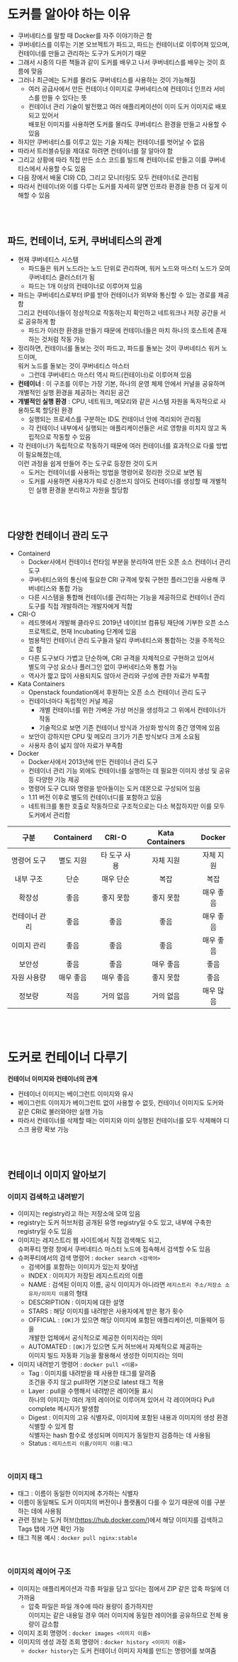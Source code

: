 # 도커를 알아야 하는 이유

- 쿠버네티스를 말할 때 Docker를 자주 이야기하곤 함
- 쿠버네티스를 이루는 기본 오브젝트가 파드고, 파드는 컨테이너로 이루어져 있으며,<br>컨테이너를 만들고 관리하는 도구가 도커이기 때문
- 그래서 시중의 다른 책들과 같이 도커를 배우고 나서 쿠버네티스를 배우는 것이 흐름에 맞음
- 그러나 최근에는 도커를 몰라도 쿠버네티스를 사용하는 것이 가능해짐
  - 여러 공급사에서 만든 컨테이너 이미지로 쿠버네티스에 컨테이너 인프라 서비스를 만들 수 있다는 뜻
  - 컨테이너 관리 기술이 발전했고 여러 애플리케이션이 이미 도커 이미지로 배포되고 있어서<br>배포된 이미지를 사용하면 도커를 몰라도 쿠버네티스 환경을 만들고 사용할 수 있음
- 하지만 쿠버네티스를 이루고 있는 기술 자체는 컨테이너를 벗어날 수 없음
- 따라서 트러블슈팅을 제대로 하려면 컨테이너를 잘 알아야 함
- 그리고 상황에 따라 직접 만든 소스 코드를 빌드해 컨테이너로 만들고 이를 쿠버네티스에서 사용할 수도 있음
- 다음 장에서 배울 CI와 CD, 그리고 모니터링도 모두 컨테이너로 관리됨
- 따라서 컨테이너와 이를 다루는 도커를 자세히 알면 인프라 환경을 한층 더 깊게 이해할 수 있음

<br>
<br>

## 파드, 컨테이너, 도커, 쿠버네티스의 관계

- 현재 쿠버네티스 시스템
  - 파드들은 워커 노드라는 노드 단위로 관리하며, 워커 노드와 마스터 노드가 모여 쿠버네티스 클러스터가 됨
  - 파드는 1개 이상의 컨테이너로 이루어져 있음
- 파드는 쿠버네티스로부터 IP를 받아 컨테이너가 외부와 통신할 수 있는 경로를 제공함<br>그리고 컨테이너들이 정상적으로 작동하는지 확인하고 네트워크나 저장 공간을 서로 공유하게 함
  - 파드가 이러한 환경을 만들기 때문에 컨테이너들은 마치 하나의 호스트에 존재하는 것처럼 작동 가능
- 정리하면, 컨테이너를 돌보는 것이 파드고, 파드를 돌보는 것이 쿠버네티스 워커 노드이며,<br>워커 노드를 돌보는 것이 쿠버네티스 마스터
  - 그런데 쿠버네티스 마스터 역시 파드(컨테이너)로 이루어져 있음
- **컨테이너** : 이 구조를 이루는 가장 기본, 하나의 운영 체제 안에서 커널을 공유하며 개별적인 실행 환경을 제공하는 격리된 공간
- **개별적인 실행 환경** : CPU, 네트워크, 메모리와 같은 시스템 자원을 독자적으로 사용하도록 할당된 환경
  - 실행되는 프로세스를 구분하는 ID도 컨테이너 안에 격리되어 관리됨
  - 각 컨테이너 내부에서 실행되는 애플리케이션들은 서로 영향을 미치지 않고 독립적으로 작동할 수 있음
- 각 컨테이너가 독립적으로 작동하기 때문에 여러 컨테이너를 효과적으로 다룰 방법이 필요해졌는데,<br>이런 과정을 쉽게 만들어 주는 도구로 등장한 것이 도커
  - 도커는 컨테이너를 사용하는 방법을 명령어로 정리한 것으로 보면 됨
  - 도커를 사용하면 사용자가 따로 신경쓰지 않아도 컨테이너를 생성할 때 개별적인 실행 환경을 분리하고 자원을 할당함

<br>
<br>

## 다양한 컨테이너 관리 도구

- Containerd
  - Docker사에서 컨테이너 런타임 부분을 분리하여 만든 오픈 소스 컨테이너 관리 도구
  - 쿠버네티스와의 통신에 필요한 CRI 규격에 맞춰 구현한 플러그인을 사용해 쿠버네티스와 통합 가능
  - 다른 시스템을 통합해 컨테이너를 관리하는 기능을 제공하므로 컨테이너 관리 도구를 직접 개발하려는 개발자에게 적합
- CRI-O
  - 레드햇에서 개발해 클라우드 2019년 네이티브 컴퓨팅 재단에 기부한 오픈 소스 프로젝트로, 현재 Incubating 단계에 있음
  - 범용적인 컨테이너 관리 도구들과 달리 쿠버네티스와 통합하는 것을 주목적으로 함
  - 다른 도구보다 가볍고 단순하며, CRI 규격을 자체적으로 구현하고 있어서<br>별도의 구성 요소나 플러그인 없이 쿠버네티스와 통합 가능
  - 역사가 짧고 많이 사용되지도 않아서 관리와 구성에 관한 자료가 부족함
- Kata Containers
  - Openstack foundation에서 후원하는 오픈 소스 컨테이너 관리 도구
  - 컨테이너마다 독립적인 커널 제공
    - 개별 컨테이너를 위한 가벼운 가상 머신을 생성하고 그 위에서 컨테이너가 작동
    - 기술적으로 보면 기존 컨테이너 방식과 가상화 방식의 중간 영역에 있음
  - 보안이 강하지만 CPU 및 메모리 크기가 기존 방식보다 크게 소요됨
  - 사용자 층이 넓지 않아 자료가 부족함
- Docker
  - Docker사에서 2013년에 만든 컨테이너 관리 도구
  - 컨테이너 관리 기능 외에도 컨테이너를 실행하는 데 필요한 이미지 생성 및 공유 등 다양한 기능 제공
  - 명령어 도구 CLI와 명령을 받아들이는 도커 데몬으로 구성되어 있음
  - 1.11 버전 이후로 별도의 컨테이너디를 포함하고 있음
  - 네트워크를 통한 호출로 작동하므로 구조적으로는 다소 복잡하지만 이를 모두 도커에서 관리함

|     구분      | Containerd |    CRI-O     | Kata Containers |  Docker   |
| :-----------: | :--------: | :----------: | :-------------: | :-------: |
|  명령어 도구  | 별도 지원  | 타 도구 사용 |    자체 지원    | 자체 지원 |
|   내부 구조   |    단순    |  매우 단순   |      복잡       |   복잡    |
|    확장성     |    좋음    |  좋지 못함   |    좋지 못함    | 매우 좋음 |
| 컨테이너 관리 |    좋음    |     좋음     |      좋음       | 매우 좋음 |
|  이미지 관리  |    좋음    |     좋음     |      좋음       | 매우 좋음 |
|    보안성     |    좋음    |     좋음     |    매우 좋음    |   좋음    |
|  자원 사용량  | 매우 좋음  |  매우 좋음   |    좋지 못함    |   좋음    |
|    정보량     |    적음    |  거의 없음   |    거의 없음    | 매우 많음 |

<br>
<br>

# 도커로 컨테이너 다루기

**컨테이너 이미지와 컨테이너의 관계**

- 컨테이너 이미지는 베이그런트 이미지와 유사
- 베이그런트 이미지가 베이그런트 없이 사용할 수 없듯, 컨테이너 이미지도 도커와 같은 CRI로 불러와야만 실행 가능
- 따라서 컨테이너를 삭제할 때는 이미지와 이미 실행된 컨테이너를 모두 삭제해야 디스크 용량 확보 가능

<br>
<br>

## 컨테이너 이미지 알아보기

### 이미지 검색하고 내려받기

- 이미지는 registry라고 하는 저장소에 모여 있음
- registry는 도커 허브처럼 공개된 유명 registry일 수도 있고, 내부에 구축한 registry일 수도 있음
- 이미지는 레지스트리 웹 사이트에서 직접 검색해도 되고,<br>슈퍼푸티 명령 창에서 쿠버네티스 마스터 노드에 접속해서 검색할 수도 있음
- 슈퍼푸티에서의 검색 명령어 : `docker search <검색어>`
  - 검색어를 포함하는 이미지가 있는지 찾아냄
  - INDEX : 이미지가 저장된 레지스트리의 이름
  - NAME : 검색된 이미지 이름, 공식 이미지가 아니라면 `레지스트리 주소/저장소 소유자/이미지 이름`의 형태
  - DESCRIPTION : 이미지에 대한 설명
  - STARS : 해당 이미지를 내려받은 사용자에게 받은 평가 횟수
  - OFFICIAL : `[OK]`가 있으면 해당 이미지에 포함된 애플리케이션, 미들웨어 등을<br>개발한 업체에서 공식적으로 제공한 이미지라는 의미
  - AUTOMATED : `[OK]`가 있으면 도커 허브에서 자체적으로 제공하는<br>이미지 빌드 자동화 기능을 활용해서 생성한 이미지라는 의미
- 이미지 내려받기 명령어 : `docker pull <이름>`
  - Tag : 이미지를 내려받을 때 사용한 태그를 알려줌<br>조건을 주지 않고 pull하면 기본으로 latest 태그 적용
  - Layer : pull을 수행해서 내려받은 레이어들 표시<br>하나의 이미지는 여러 개의 레이어로 이루어져 있어서 각 레이어마다 Pull complete 메시지가 발생함
  - Digest : 이미지의 고유 식별자로, 이미지에 포함된 내용과 이미지의 생성 환경 식별할 수 있게 함<br>식별자는 hash 함수로 생성되며 이미지가 동일한지 검증하는 데 사용됨
  - Status : `레지스트리 이름/이미지 이름:태그`

<br>

### 이미지 태그

- 태그 : 이름이 동일한 이미지에 추가하는 식별자
- 이름이 동일해도 도커 이미지의 버전이나 플랫폼이 다를 수 있기 때문에 이를 구분하는 데에 사용됨
- 관련 정보는 도커 허브(https://hub.docker.com/)에서 해당 이미지를 검색하고 Tags 탭에 가면 확인 가능
- 태그 적용 예시 : `docker pull nginx:stable`

<br>

### 이미지의 레이어 구조

- 이미지는 애플리케이션과 각종 파일을 담고 있다는 점에서 ZIP 같은 압축 파일에 더 가까움
  - 압축 파일은 파일 개수에 따라 용량이 증가하지만<br>이미지는 같은 내용일 경우 여러 이미지에 동일한 레이어를 공유하므로 전체 용량이 감소함
- 이미지 조회 명령어 : `docker images <이미지 이름>`
- 이미지의 생성 과정 조회 명령어 : `docker history <이미지 이름>`
  - `docker history`는 도커 컨테이너 이미지 자체를 만드는 명령어를 보여줌
